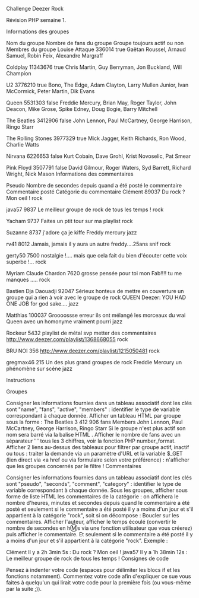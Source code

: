Challenge Deezer Rock

Révision PHP semaine 1.

Informations des groupes

Nom du groupe
Nombre de fans du groupe
Groupe toujours actif ou non
Membres du groupe
Louise Attaque
336014
true
Gaëtan Roussel, Arnaud Samuel, Robin Feix, Alexandre Margraff

Coldplay
11343676
true
Chris Martin, Guy Berryman, Jon Buckland, Will Champion

U2
3776210
true
Bono, The Edge, Adam Clayton, Larry Mullen Junior, Ivan McCormick, Peter Martin, Dik Evans

Queen
5531303
false
Freddie Mercury, Brian May, Roger Taylor, John Deacon, Mike Grose, Spike Edney, Doug Bogie, Barry Mitchell

The Beatles
3412906
false
John Lennon, Paul McCartney, George Harrison, Ringo Starr

The Rolling Stones
3977329
true
Mick Jagger, Keith Richards, Ron Wood, Charlie Watts

Nirvana
6226653
false
Kurt Cobain, Dave Grohl, Krist Novoselic, Pat Smear

Pink Floyd
3507791
false
David Gilmour, Roger Waters, Syd Barrett, Richard Wright, Nick Mason
Informations des commentaires

Pseudo
Nombre de secondes depuis quand a été posté le commentaire
Commentaire posté
Catégorie du commentaire
Clément
89037
Du rock ? Mon oeil !
rock

java57
9837
Le meilleur groupe de rock de tous les temps !
rock

Yacham
9737
Faites un ptit tour sur ma playlist
rock

Suzanne
8737
j'adore ça je kiffe Freddy mercury
jazz

rv41
8012
Jamais, jamais il y aura un autre freddy....25ans snif
rock

gerty50
7500
nostalgie !.... mais que cela fait du bien d'écouter cette voix superbe !...
rock

Myriam Claude Chardon
7620
grosse pensée pour toi mon Fab!!!! tu me manques .....
rock

Bastien Dja Daouadji
92047
Sérieux honteux de mettre en couverture un groupe qui a rien à voir avec le groupe de rock QUEEN Deezer: YOU HAD ONE JOB for god sake....
jazz

Matthias
100037
Groooossse erreur ils ont mélangé les morceaux du vrai Queen avec un homonyme vraiment pourri
jazz

Rockeur
5432
playlist de métal svp metter des commentaires http://www.deezer.com/playlist/1368668055
rock

BRU NOI
356
http://www.deezer.com/playlist/1215050481
rock

gregmax46
215
Un des plus grand groupes de rock Freddie Mercury un phénomène sur scéne
jazz

Instructions

Groupes

Consigner les informations fournies dans un tableau associatif dont les clés sont "name", "fans", "active", "members" : identifier le type de variable correspondant à chaque donnée.
Afficher un tableau HTML par groupe sous la forme :
The Beatles
3 412 906 fans
Members
John Lennon, Paul McCartney, George Harrison, Ringo Starr
Si le groupe n'est plus actif son nom sera barré via la balise HTML <del></del>.
Afficher le nombre de fans avec un séparateur ' ' tous les 3 chiffres, voir la fonction PHP number_format.
Afficher 2 liens au-dessus des tableaux pour filtrer par groupe actif, inactif ou tous : traiter la demande via un paramètre d'URL et la variable $_GET (lien direct via <a href ou via formulaire selon votre préférence) : n'afficher que les groupes concernés par le filtre !
Commentaires

Consigner les informations fournies dans un tableau associatif dont les clés sont "pseudo", "seconds", "comment", "category" : identifier le type de variable correspondant à chaque donnée.
Sous les groupes, afficher sous forme de liste HTML les commentaires de la catégorie : on affichera le nombre d'heures, minutes et secondes depuis quand le commentaire a été posté et seulement si le commentaire a été posté il y a moins d'un jour et s'il appartient à la catégorie "rock", soit si on décompose :
Boucler sur les commentaires.
Afficher l'auteur, afficher le temps écoulé (convertir le nombre de secondes en h:m:s via une fonction utilisateur que vous créerez) puis afficher le commentaire.
Et seulement si le commentaire a été posté il y a moins d'un jour et s'il appartient à la catégorie "rock".
Exemple :

Clément Il y a 2h 3min 5s : Du rock ? Mon oeil !
java57 Il y a 1h 38min 12s : Le meilleur groupe de rock de tous les temps !
Consignes de code

Pensez à indenter votre code (espaces pour délimiter les blocs if et les fonctions notamment).
Commentez votre code afin d'expliquer ce sue vous faites à quelqu'un qui lirait votre code pour la première fois (ou vous-même par la suite ;)).
